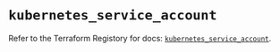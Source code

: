 # `kubernetes_service_account`

Refer to the Terraform Registory for docs: [`kubernetes_service_account`](https://registry.terraform.io/providers/hashicorp/kubernetes/2.25.1/docs/resources/service_account).
